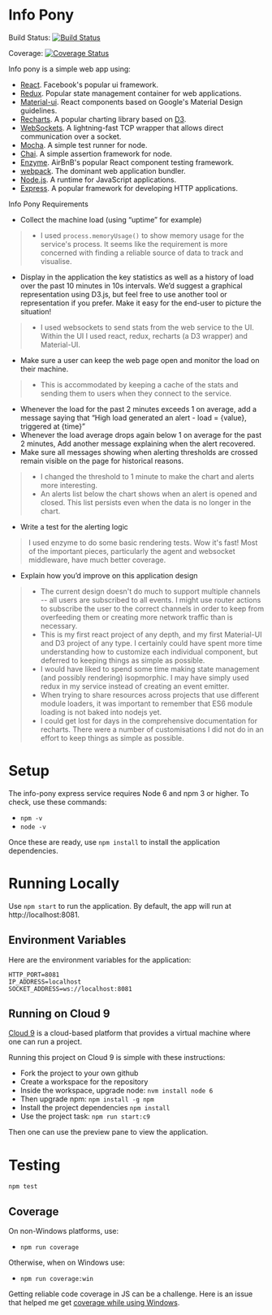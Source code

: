 # Info Pony

Build Status: [![Build Status](https://travis-ci.org/jmptr/info-pony.svg?branch=master)](https://travis-ci.org/jmptr/info-pony)

Coverage: [![Coverage Status](https://coveralls.io/repos/github/jmptr/info-pony/badge.svg?branch=master)](https://coveralls.io/github/jmptr/info-pony?branch=master)

Info pony is a simple web app using:
 * [React](https://facebook.github.io/react/).  Facebook's popular ui framework.
 * [Redux](http://redux.js.org/).  Popular state management container for web applications.
 * [Material-ui](http://www.material-ui.com/).  React components based on Google's Material Design guidelines.
 * [Recharts](http://recharts.org/). A popular charting library based on [D3](https://d3js.org/).
 * [WebSockets](https://developer.mozilla.org/en-US/docs/Web/API/WebSockets_API).  A lightning-fast TCP wrapper that allows direct communication over a socket.
 * [Mocha](https://mochajs.org/).  A simple test runner for node.
 * [Chai](http://chaijs.com/).  A simple assertion framework for node.
 * [Enzyme](https://github.com/airbnb/enzyme).  AirBnB's popular React component testing framework.
 * [webpack](https://webpack.github.io/).  The dominant web application bundler.
 * [Node.js](https://nodejs.org/en/).  A runtime for JavaScript applications.
 * [Express](https://expressjs.com/).  A popular framework for developing HTTP applications.

Info Pony Requirements

* Collect the machine load (using “uptime” for example)
> * I used `process.memoryUsage()` to show memory usage for the service's process.  It seems like the requirement is more concerned with finding a reliable source of data to track and visualise.

* Display in the application the key statistics as well as a history of load over the past 10 minutes in 10s intervals. We’d suggest a graphical representation using D3.js, but feel free to use another tool or representation if you prefer. Make it easy for the end-user to picture the situation!
> * I used websockets to send stats from the web service to the UI.  Within the UI I used react, redux, recharts (a D3 wrapper) and Material-UI.

* Make sure a user can keep the web page open and monitor the load on their machine.
> * This is accommodated by keeping a cache of the stats and sending them to users when they connect to the service.

* Whenever the load for the past 2 minutes exceeds 1 on average, add a message saying that “High load generated an alert - load = {value}, triggered at {time}”
* Whenever the load average drops again below 1 on average for the past 2 minutes, Add another message explaining when the alert recovered.
* Make sure all messages showing when alerting thresholds are crossed remain visible on the page for historical reasons.
> * I changed the threshold to 1 minute to make the chart and alerts more interesting.
> * An alerts list below the chart shows when an alert is opened and closed.  This list persists even when the data is no longer in the chart.

* Write a test for the alerting logic
> I used enzyme to do some basic rendering tests.  Wow it's fast!  Most of the important pieces, particularly the agent and websocket middleware, have much better coverage.

* Explain how you’d improve on this application design
> * The current design doesn't do much to support multiple channels -- all users are subscribed to all events.  I might use router actions to subscribe the user to the correct channels in order to keep from overfeeding them or creating more network traffic than is necessary.
> * This is my first react project of any depth, and my first Material-UI and D3 project of any type.  I certainly could have spent more time understanding how to customize each individual component, but deferred to keeping things as simple as possible.
> * I would have liked to spend some time making state management (and possibly rendering) isopmorphic.  I may have simply used redux in my service instead of creating an event emitter.
> * When trying to share resources across projects that use different module loaders, it was important to remember that ES6 module loading is not baked into nodejs yet.
> * I could get lost for days in the comprehensive documentation for recharts.  There were a number of customisations I did not do in an effort to keep things as simple as possible.

# Setup

The info-pony express service requires Node 6 and npm 3 or higher.  To check, use these commands:

 * `npm -v`
 * `node -v`

Once these are ready, use `npm install` to install the application dependencies.

# Running Locally

Use `npm start` to run the application.  By default, the app will run at http://localhost:8081.

## Environment Variables

Here are the environment variables for the application:

```
HTTP_PORT=8081
IP_ADDRESS=localhost
SOCKET_ADDRESS=ws://localhost:8081
```

## Running on Cloud 9

[Cloud 9](https://c9.io/) is a cloud-based platform that provides a virtual machine where one can run a project.

Running this project on Cloud 9 is simple with these instructions:

* Fork the project to your own github
* Create a workspace for the repository
* Inside the workspace, upgrade node: `nvm install node 6`
* Then upgrade npm: `npm install -g npm`
* Install the project dependencies `npm install`
* Use the project task: `npm run start:c9`

Then one can use the preview pane to view the application.

# Testing

`npm test`

## Coverage

On non-Windows platforms, use:
 * `npm run coverage`

Otherwise, when on Windows use:
 * `npm run coverage:win`

Getting reliable code coverage in JS can be a challenge.  Here is an issue that
helped me get [coverage while using Windows](https://github.com/jmcriffey/babel-istanbul/issues/70#issuecomment-238753515).

